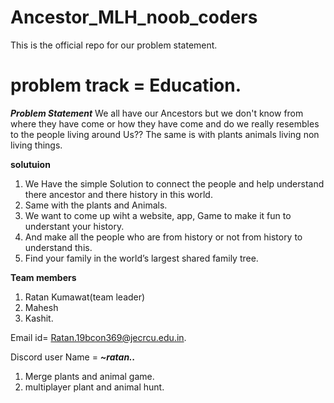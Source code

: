 # Ancestor_MLH_noob_coders
This is the official repo for our  problem statement.

# problem track =  Education.

***Problem Statement*** 
We all have our Ancestors but we don't know from where they have come or how they have come and do we really resembles to the people living around Us??
The same is with plants animals living non living things.

**solutuion**
 1. We Have the simple Solution to connect the people and help understand there ancestor and there history in this world.
 2. Same with the plants and Animals.
 3. We want to come up wiht a website, app, Game to make it fun to understant your history.
 4. And make all the people who are from history or not from history to understand this.
 5. Find your family in the world’s largest shared family tree.


**Team members**
1. Ratan Kumawat(team leader)  
2. Mahesh
3. Kashit.

Email id= Ratan.19bcon369@jecrcu.edu.in.


Discord user Name = ***~ratan..***

1. Merge plants and animal game.
2. multiplayer plant and animal hunt.
